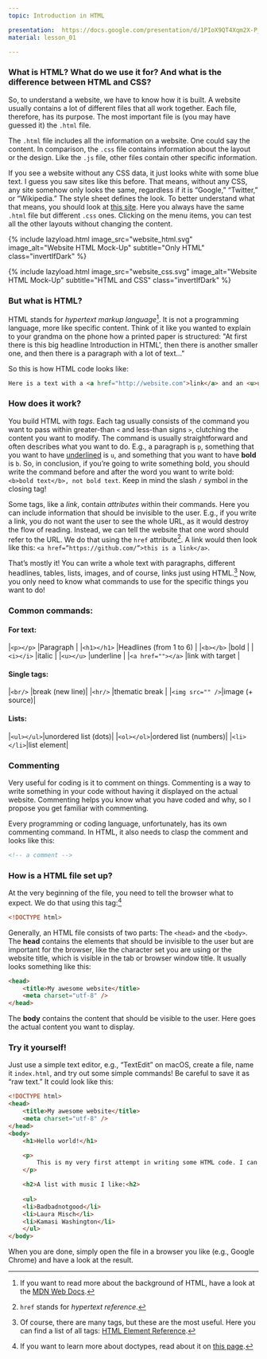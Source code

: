 ```yaml
---
topic: Introduction in HTML

presentation:  https://docs.google.com/presentation/d/1PIoX9QT4Xqm2X-P_OVP9qtDJiIV_ts0Ioyi9ltVWteo/edit?usp=sharing
material: lesson_01

---
```


### What is HTML? What do we use it for? And what is the difference between HTML and CSS?

So, to understand a website, we have to know how it is built. A website usually contains a lot of different files that all work together. Each file, therefore, has its purpose. The most important file is (you may have guessed it) the `.html` file.

The `.html` file includes all the information on a website. One could say the content. In comparison, the `.css` file contains information about the layout or the design. Like the `.js` file, other files contain other specific information.

If you see a website without any CSS data, it just looks white with some blue text. I guess you saw sites like this before. That means, without any CSS, any site somehow only looks the same, regardless if it is “Google,” “Twitter,” or “Wikipedia.” The style sheet defines the look. To better understand what that means, you should look at [this site](http://www.csszengarden.com/). Here you always have the same `.html` file but different `.css` ones. Clicking on the menu items, you can test all the other layouts without changing the content.

<div class="multiImages">

{% include lazyload.html image_src="website_html.svg" image_alt="Website HTML Mock-Up" subtitle="Only HTML" class="invertIfDark" %}

{% include lazyload.html image_src="website_css.svg" image_alt="Website HTML Mock-Up" subtitle="HTML and CSS" class="invertIfDark" %}

</div>

### But what is HTML?

HTML stands for _hypertext markup language_[^1]. It is not a programming language, more like specific content. Think of it like you wanted to explain to your grandma on the phone how a printed paper is structured: "At first there is this big headline Introduction in HTML', then there is another smaller one, and then there is a paragraph with a lot of text…"

So this is how HTML code looks like:

```html
Here is a text with a <a href="http://website.com">link</a> and an <u>underlined</u> section.
```

### How does it work?

You build HTML with _tags_. Each tag usually consists of the command you want to pass within greater-than `<` and less-than signs `>`, clutching the content you want to modify. The command is usually straightforward and often describes what you want to do. E.g., a paragraph is `p`, something that you want to have <u>underlined</u> is `u`, and something that you want to have **bold** is `b`. So, in conclusion, if you’re going to write something bold, you should write the command before and after the word you want to write bold: `<b>bold text</b>, not bold text`. Keep in mind the slash `/` symbol in the closing tag!

Some tags, like a _link_, contain _attributes_ within their commands. Here you can include information that should be invisible to the user. E.g., if you write a link, you do not want the user to see the whole URL, as it would destroy the flow of reading. Instead, we can tell the website that one word should refer to the URL. We do that using the `href` attribute[^2]. A link would then look like this: `<a href=”https://github.com/”>this is a link</a>`.

That’s mostly it! You can write a whole text with paragraphs, different headlines, tables, lists, images, and of course, links just using HTML.[^3] Now, you only need to know what commands to use for the specific things you want to do!

### Common commands:

#### For text:

|`<p></p>`          |Paragraph               |
|`<h1></h1>`        |Headlines (from 1 to 6) |
|`<b></b>`          |bold                    |
|`<i></i>`          |italic                  |
|`<u></u>`          |underline               |
|`<a href=""></a>`  |link with target        |

#### Single tags:

|`<br/>`         |break (new line)|
|`<hr/>`         |thematic break  |
|`<img src="" />`|image (+ source)|

#### Lists:

|`<ul></ul>`|unordered list (dots)|
|`<ol></ol>`|ordered list (numbers)|
|`<li></li>`|list element|

### Commenting

Very useful for coding is it to comment on things. Commenting is a way to write something in your code without having it displayed on the actual website. Commenting helps you know what you have coded and why, so I propose you get familiar with commenting.

Every programming or coding language, unfortunately, has its own commenting command. In HTML, it also needs to clasp the comment and looks like this:

```html
<!-- a comment -->
```

### How is a HTML file set up?

At the very beginning of the file, you need to tell the browser what to expect. We do that using this tag:[^4]

```html
<!DOCTYPE html>
```

Generally, an HTML file consists of two parts: The `<head>` and the `<body>`. The **head** contains the elements that should be invisible to the user but are important for the browser, like the character set you are using or the website title, which is visible in the tab or browser window title. It usually looks something like this:

```html
<head>
	<title>My awesome website</title>
	<meta charset="utf-8" />
</head>
```

The **body** contains the content that should be visible to the user. Here goes the actual content you want to display.


### Try it yourself!

Just use a simple text editor, e.g., “TextEdit” on macOS, create a file, name it `index.html`, and try out some simple commands! Be careful to save it as “raw text.” It could look like this:

```html
<!DOCTYPE html>
<head>
	<title>My awesome website</title>
	<meta charset="utf-8" />
</head>
<body>
	<h1>Hello world!</h1>

	<p>
		This is my very first attempt in writing some HTML code. I can write <b>bold</b> or <i>italic</i> texts.
	</p>

	<h2>A list with music I like:<h2>
	
	<ul>
    <li>Badbadnotgood</li>
    <li>Laura Misch</li>
    <li>Kamasi Washington</li>
	</ul>
</body>
```

When you are done, simply open the file in a browser you like (e.g., Google Chrome) and have a look at the result.

[^1]: If you want to read more about the background of HTML, have a look at the [MDN Web Docs](https://developer.mozilla.org/en-US/docs/Web/HTML).
[^2]: `href` stands for _hypertext reference_.
[^3]: Of course, there are many tags, but these are the most useful. Here you can find a list of all tags: [HTML Element Reference](https://www.w3schools.com/TAGS/default.ASP).
[^4]: If you want to learn more about doctypes, read about it on [this page](https://www.freecodecamp.org/news/what-is-the-doctype-declaration-in-html/).